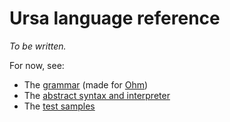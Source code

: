 # Ursa language reference

*To be written.*

For now, see:

* The [grammar](https://github.com/ursalang/ursa/blob/main/src/ursa/ursa.ohm) (made for [Ohm](https://ohmjs.org/))
* The [abstract syntax and interpreter](https://github.com/ursalang/ursa/blob/main/src/ark/interp.ts)
* The [test samples](https://github.com/ursalang/ursa/tree/main/test)

